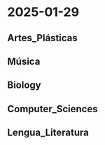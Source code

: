 # 2025-01-29 <!-- markmap: foldAll -->

## Artes_Plásticas

## Música

## Biology

## Computer_Sciences

## Lengua_Literatura

